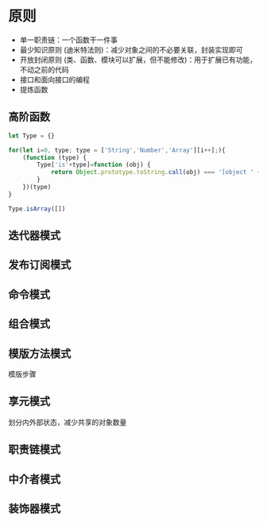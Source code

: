 # 原则
- 单一职责链：一个函数干一件事
- 最少知识原则 (迪米特法则)：减少对象之间的不必要关联，封装实现即可
- 开放封闭原则 (类、函数、模块可以扩展，但不能修改)：用于扩展已有功能，不动之前的代码
- 接口和面向接口的编程
- 提炼函数
  
## 高阶函数
```js
let Type = {}

for(let i=0, type; type = ['String','Number','Array'][i++];){
    (function (type) {
        Type['is'+type]=function (obj) {
            return Object.prototype.toString.call(obj) === '[object ' +type+']'
        }
    })(type)
}

Type.isArray([])
```






## 迭代器模式

## 发布订阅模式

## 命令模式

## 组合模式

## 模版方法模式
模版步骤

## 享元模式
划分内外部状态，减少共享的对象数量

## 职责链模式

## 中介者模式

## 装饰器模式
